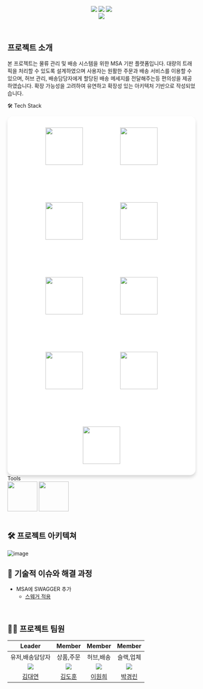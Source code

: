 <div align="center">

[<img src="https://img.shields.io/badge/-readme.md-important?style=flat&logo=google-chrome&logoColor=white" />]() [<img src="https://img.shields.io/badge/-tech blog-blue?style=flat&logo=google-chrome&logoColor=white" />]() [<img src="https://img.shields.io/badge/release-v1.0.0-yellow?style=flat&logo=google-chrome&logoColor=white" />]() 
<br/> [<img src="https://img.shields.io/badge/프로젝트 기간-2025.03.11~2025.03.25-green?style=flat&logo=&logoColor=white" />]()

</div> 

<br />

## 프로젝트 소개
본 프로젝트는 물류 관리 및 배송 시스템을 위한 MSA 기판 플랫폼입니다. 
대량의 트래픽을 처리할 수 있도록 설계하였으며 사용자는 원활한 주문과 배송 서비스를 이용할 수 있으며, 허브 관리, 배송담당자에게 할당된 배송 메세지를 전달해주는등 편의성을 제공하였습니다. 
확장 가능성을 고려하여 유연하고 확장성 있는 아키텍처 기반으로 작성되었습니다. 
<br />

🛠 Tech Stack
<div align="center" style="background-color: white; padding: 30px; border-radius: 15px; box-shadow: 0 6px 8px rgba(0,0,0,0.15); display: flex; flex-wrap: wrap; justify-content: center; align-items: center; gap: 100px;">
    <img src="https://github.com/kim946509/img/blob/main/kafka.png?raw=true" width="100" height="100" style="transition: transform 0.3s ease;">
    <img src="https://github.com/kim946509/img/blob/main/mariadb.png?raw=true" width="100" height="100" style="transition: transform 0.3s ease;">
    <img src="https://github.com/kim946509/img/blob/main/openfeign.png?raw=true" width="100" height="100" style="transition: transform 0.3s ease;">
    <img src="https://github.com/kim946509/img/blob/main/postman.png?raw=true" width="100" height="100" style="transition: transform 0.3s ease;">
    <img src="https://github.com/kim946509/img/blob/main/redis.png?raw=true" width="100" height="100" style="transition: transform 0.3s ease;">
    <img src="https://github.com/kim946509/img/blob/main/slack.png?raw=true" width="100" height="100" style="transition: transform 0.3s ease;">
    <img src="https://github.com/kim946509/img/blob/main/springcloud.png?raw=true" width="100" height="100" style="transition: transform 0.3s ease;">
    <img src="https://github.com/kim946509/img/blob/main/swagger.png?raw=true" width="100" height="100" style="transition: transform 0.3s ease;">
    <img src="https://github.com/kim946509/img/blob/main/zipkin.png?raw=true" width="100" height="100" style="transition: transform 0.3s ease;">

</div>
Tools
<div>
<img src="https://github.com/yewon-Noh/readme-template/blob/main/skills/Github.png?raw=true" width="80">
<img src="https://github.com/yewon-Noh/readme-template/blob/main/skills/Notion.png?raw=true" width="80">
</div>

<br />

## 🛠️ 프로젝트 아키텍쳐
![image](https://github.com/user-attachments/assets/23ca4060-4c0a-4ff9-816e-3bdf8594edcb)
<br />

## 🤔 기술적 이슈와 해결 과정
- MSA에 SWAGGER 추가
   - [스웨거 적용](https://agongstory.tistory.com/51)


<br />

## 💁‍♂️ 프로젝트 팀원
|Leader|Member|Member|Member|
|:---:|:---:|:---:|:---:|
|유저,배송담당자|상품,주문|허브,배송|슬랙,업체|
| ![](https://github.com/kim946509.png?size=120) | ![](https://github.com/kdh610.png?size=120) | ![](https://github.com/Leewon2.png?size=120)|![](https://github.com/pkl0912.png?size=120) |
|[김대연](https://github.com/kim946509)|[김도훈](https://github.com/kdh610)|[이원희](https://github.com/Leewon2)|[박경린](https://github.com/pkl0912)|
